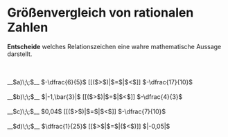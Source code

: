 <!--
version:  0.0.1

language: de

@style
input {
    text-align: center;
}

.flex-container {
    display: flex;
    flex-wrap: wrap;
    align-items: stretch;
    gap: 20px;
}

.flex-child {
    flex: 1;
    min-width: 350px;
    margin-right: 20px;
}

@media (max-width: 400px) {
    .flex-child {
        flex: 100%;
        margin-right: 0;
    }
}
@end

formula: \carry   \textcolor{red}{\scriptsize #1}
formula: \digit   \rlap{\carry{#1}}\phantom{#2}#2
formula: \permil  \text{‰}

import: https://raw.githubusercontent.com/LiaTemplates/Tikz-Jax/main/README.md

script: https://cdn.jsdelivr.net/gh/LiaTemplates/Tikz-Jax@main/dist/index.js


tags: Dezimalzahlen, Bruchrechnung, Negative Zahlen, Zahlenverständnis, mittel, normal, Angeben

comment: Welche Zahl ist größer? Gib es an.

author: Martin Lommatzsch

-->




# Größenvergleich von rationalen Zahlen

**Entscheide** welches Relationszeichen eine wahre mathematische Aussage darstellt.

<br>
<section class="flex-container">
<div class="flex-child">

<br>
__$a)\;\;$__ $-\dfrac{6}{5}$ [[($>$)|$=$|$<$]] $-\dfrac{17}{10}$ 
<br>
</div>
<div class="flex-child">
<br>
__$b)\;\;$__ $|-1,\bar{3}|$ [[($>$)|$=$|$<$]] $-\dfrac{4}{3}$ 
<br>
</div>
<div class="flex-child">
<br>
__$c)\;\;$__ $0,04$ [[($>$)|$=$|$<$]] $-\dfrac{7}{10}$ 
<br>
</div>
<div class="flex-child">
<br>
__$d)\;\;$__ $\dfrac{1}{25}$ [[$>$|$=$|($<$)]] $|-0,05|$ 

</div>
</section>
<br>
<br>
<br>
<br>

